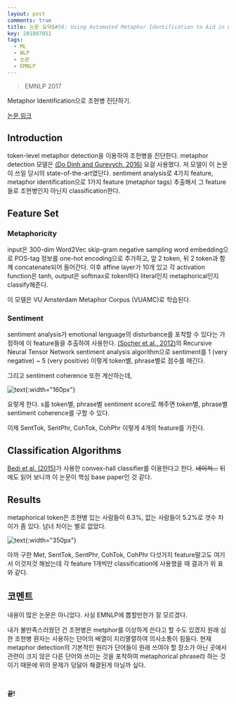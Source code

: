 ```yaml
---
layout: post
comments: true
title: 논문 요약&#58; Using Automated Metaphor Identification to Aid in Detection and Prediction of First-Episode Schizophrenia
key: 201807051
tags:
  - ML
  - NLP
  - 논문
  - EMNLP
---
```


> EMNLP 2017

Metaphor Identification으로 조현병 진단하기.

<!--more-->

[논문 링크](http://aclweb.org/anthology/D17-1316)

## Introduction

token-level metaphor detection을 이용하여 조헌병을 진단한다. metaphor detection 모델은 [(Do Dinh and Gurevych, 2016)](http://www.aclweb.org/anthology/W16-1104) 요걸 사용했다.
저 모델이 이 논문이 쓰일 당시의 state-of-the-art였단다. sentiment analysis로 4가지 feature, metaphor identification으로 1가지 feature (metaphor tags) 추출해서 그 feature들로 조현병인지 아닌지 classification한다.

## Feature Set

### Metaphoricity

input은 300-dim Word2Vec skip-gram negative sampling word embedding으로 POS-tag 정보를 one-hot encoding으로 추가하고, 앞 2 token, 뒤 2 token과 함께 concatenate되어 들어간다.
이후 affine layer가 10개 있고 각 activation function은 tanh, output은 softmax로 token마다 literal인지 metaphorical인지 classify해준다.

이 모델은 VU Amsterdam Metaphor Corpus (VUAMC)로 학습된다. 

### Sentiment

sentiment analysis가 emotional language의 disturbance를 포착할 수 있다는 가정하에 이 feature들을 추출하여 사용한다.
[(Socher et al., 2012)](https://ai.stanford.edu/~ang/papers/emnlp12-SemanticCompositionalityRecursiveMatrixVectorSpaces.pdf)의 Recursive Neural Tensor Network sentiment analysis algorithm으로 sentiment를 1 (very negative) ~ 5 (very positive) 이렇게 token별, phrase별로 점수를 매긴다.

그리고 sentiment coherence 또한 계산하는데,

![text](https://raw.githubusercontent.com/q0115643/my_blog/master/assets/images/paper-summary/Gutierrez-EMNLP2017/1.png){:width="160px"}

요렇게 한다. s를 token별, phrase별 sentiment score로 해주면 token별, phrase별 sentiment coherence를 구할 수 있다.

이제 SentTok, SentPhr, CohTok, CohPhr 이렇게 4개의 feature를 가진다.

## Classification Algorithms

[Bedi et al. (2015)](https://www.nature.com/articles/npjschz201530.pdf)가 사용한 convex-hall classifier를 이용한다고 한다. ~~네이쳐...~~
뒤에도 읽어 보니까 이 논문이 핵심 base paper인 것 같다.

## Results

metaphorical token은 조현병 있는 사람들이 6.3%, 없는 사람들이 5.2%로 갯수 차이가 좀 있다.
남녀 차이는 별로 없었다.

![text](https://raw.githubusercontent.com/q0115643/my_blog/master/assets/images/paper-summary/Gutierrez-EMNLP2017/2.png){:width="350px"}

아까 구한 Met, SentTok, SentPhr, CohTok, CohPhr 다섯가지 feature말고도 여기서 이것저것 해놨는데 각 feature 1개씩만 classification에 사용했을 때 결과가 위 표와 같다.

## 코멘트

내용이 많은 논문은 아니었다. 사실 EMNLP에 뽑할만한가 잘 모르겠다.

내가 불만족스러웠던 건 조현병은 metphor를 이상하게 쓴다고 할 수도 있겠지 원래 심한 조현병 환자는 사용하는 단어의 배열이 지리멸렬하여 의사소통이 힘들다.
현재 metaphor detection의 기본적인 원리가 단어들이 원래 쓰여야 할 장소가 아닌 곳에서 관련이 크지 않은 다른 단어와 쓰이는 것을 포착하여 metaphorical phrase라 하는 것이기 때문에 위의 문제가 덩달아 해결된게 아닐까 싶다.

<br>

**끝!**
















